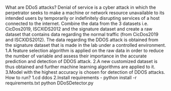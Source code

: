 What are DDoS attacks?
Denial of service is a cyber attack in which the perpetrator seeks to make a machine or network resource unavailable to its intended users by temporarily or indefinitely disrupting services of a host connected to the internet. 
Combine the data from the 3 datasets i.e. CicDos2019, ISCXIDS2012 and the signature dataset and create a raw dataset that contains data regarding the normal traffic (from CicDos2019 and ISCXIDS2012). The data regarding the DDOS attack is obtained from the signature dataset that is made in the lab under a controlled environment.
1.A feature selection algorithm is applied on the raw data in order to reduce the number of variable and assess their importance in the accurate prediction and detection of DDOS attack.
2.A new customized dataset is thus obtained and further machine learning algorithms are applied to it.
3.Model with the highest accuracy is chosen for detection of DDOS attacks.
How to run?
1.cd ddos
2.Install requirements - python install -r requirements.txt
python DDoSDetector.py
